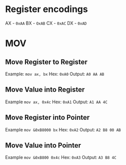# Register encodings
AX - `0xAA`
BX - `OxAB`
CX - `0xAC`
DX - `0xAD`
# MOV
## Move Register to Register
Example: `mov ax, bx`
Hex: `0xA0`
Output: `A0 AA AB`
## Move Value into Register
Example `mov ax, 0x4c`
Hex: `0xA1`
Output: `A1 AA 4C`
## Move Register into Pointer
Example `mov &0xB8000 bx`
Hex: `0xA2`
Output: `A2 B8 00 AB`
## Move Value into Pointer
Example `mov &0xB800 0x4c`
Hex: `0xA3`
Output: `A3 B8 4C`